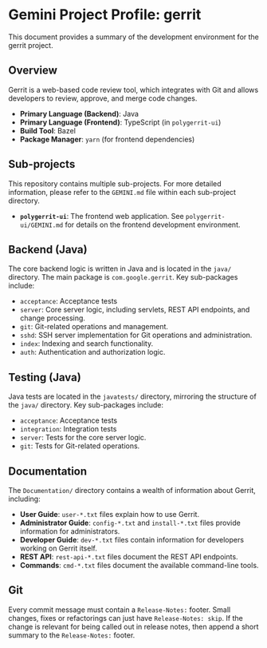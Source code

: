 # Gemini Project Profile: gerrit

This document provides a summary of the development environment for the gerrit project.

## Overview

Gerrit is a web-based code review tool, which integrates with Git and allows developers to review, approve, and merge code changes.

- **Primary Language (Backend)**: Java
- **Primary Language (Frontend)**: TypeScript (in `polygerrit-ui`)
- **Build Tool**: Bazel
- **Package Manager**: `yarn` (for frontend dependencies)

## Sub-projects

This repository contains multiple sub-projects. For more detailed information, please refer to the `GEMINI.md` file within each sub-project directory.

- **`polygerrit-ui`**: The frontend web application. See `polygerrit-ui/GEMINI.md` for details on the frontend development environment.

## Backend (Java)

The core backend logic is written in Java and is located in the `java/` directory. The main package is `com.google.gerrit`. Key sub-packages include:

- `acceptance`: Acceptance tests
- `server`: Core server logic, including servlets, REST API endpoints, and change processing.
- `git`: Git-related operations and management.
- `sshd`: SSH server implementation for Git operations and administration.
- `index`: Indexing and search functionality.
- `auth`: Authentication and authorization logic.

## Testing (Java)

Java tests are located in the `javatests/` directory, mirroring the structure of the `java/` directory. Key sub-packages include:

- `acceptance`: Acceptance tests
- `integration`: Integration tests
- `server`: Tests for the core server logic.
- `git`: Tests for Git-related operations.

## Documentation

The `Documentation/` directory contains a wealth of information about Gerrit, including:

- **User Guide**: `user-*.txt` files explain how to use Gerrit.
- **Administrator Guide**: `config-*.txt` and `install-*.txt` files provide information for administrators.
- **Developer Guide**: `dev-*.txt` files contain information for developers working on Gerrit itself.
- **REST API**: `rest-api-*.txt` files document the REST API endpoints.
- **Commands**: `cmd-*.txt` files document the available command-line tools.

## Git

Every commit message must contain a `Release-Notes:` footer. Small changes, fixes or refactorings can just have
`Release-Notes: skip`. If the change is relevant for being called out in release notes, then append a short
summary to the `Release-Notes:` footer.
